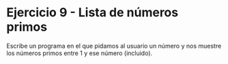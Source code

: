 # Ejercicio 9 - Lista de números primos

Escribe un programa en el que pidamos al usuario un número y nos muestre los números primos entre 1 y ese número (incluido).
